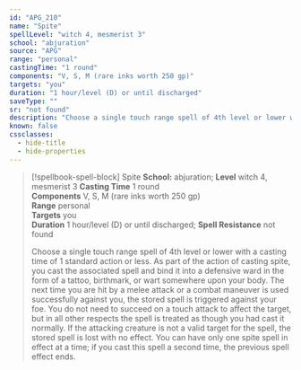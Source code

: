```yaml
---
id: "APG_210"
name: "Spite"
spellLevel: "witch 4, mesmerist 3"
school: "abjuration"
source: "APG"
range: "personal"
castingTime: "1 round"
components: "V, S, M (rare inks worth 250 gp)"
targets: "you"
duration: "1 hour/level (D) or until discharged"
saveType: ""
sr: "not found"
description: "Choose a single touch range spell of 4th level or lower with a casting time of 1 standard action or less. As part of the action of casting spite, you cast the associated spell and bind it into a defensive ward in the form of a tattoo, birthmark, or wart somewhere upon your body. The next time you are hit by a melee attack or a combat maneuver is used successfully against you, the stored spell is triggered against your foe. You do not need to succeed on a touch attack to affect the target, but in all other respects the spell is treated as though you had cast it normally. If the attacking creature is not a valid target for the spell, the stored spell is lost with no effect.  You can have only one spite spell in effect at a time; if you cast this spell a second time, the previous spell effect ends."
known: false
cssclasses:
  - hide-title
  - hide-properties
---
```


> [!spellbook-spell-block] Spite
> **School:** abjuration; **Level** witch 4, mesmerist 3
> **Casting Time** 1 round  
> **Components** V, S, M (rare inks worth 250 gp)  
> **Range** personal  
> **Targets** you  
> **Duration** 1 hour/level (D) or until discharged; **Spell Resistance** not found
> 
> Choose a single touch range spell of 4th level or lower with a casting time of 1 standard action or less. As part of the action of casting spite, you cast the associated spell and bind it into a defensive ward in the form of a tattoo, birthmark, or wart somewhere upon your body. The next time you are hit by a melee attack or a combat maneuver is used successfully against you, the stored spell is triggered against your foe. You do not need to succeed on a touch attack to affect the target, but in all other respects the spell is treated as though you had cast it normally. If the attacking creature is not a valid target for the spell, the stored spell is lost with no effect.  You can have only one spite spell in effect at a time; if you cast this spell a second time, the previous spell effect ends.